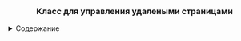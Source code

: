 <a name="readme-top"></a>

<br />
<div align="center">

  <h3 align="center">Класс для управления удалеными страницами</h3>

</div>

<!-- TABLE OF CONTENTS -->
<details>
  <summary>Содержание</summary>
  <ol>
    <li>
      <a href="#about-the-project">О классе</a>
    </li>
    <li>
      <a href="#getting-started">Требования</a>
    </li>
    <li><a href="#usage">Использование</a></li>
    <li><a href="#installation">Установка</a></li>
  </ol>

<!-- ABOUT THE PROJECT -->

## О классе

Данный класс служит для проверки удаленных хостов

<!-- GETTING STARTED -->

## Getting Started

PHP выше 8.0

### Установка

composer-require

<!-- USAGE EXAMPLES -->

## Использование
